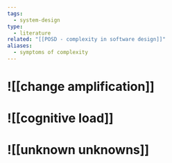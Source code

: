 ```yaml
---
tags:
  - system-design
type:
  - literature
related: "[[POSD - complexity in software design]]"
aliases:
  - symptoms of complexity
---
```

# ![[change amplification]]
# ![[cognitive load]]
# ![[unknown unknowns]]

